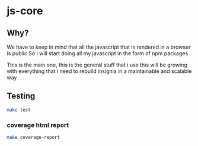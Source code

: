 # js-core

## Why?

We have to keep in mind that all the javascript that is rendered in a browser is public
So i will start doing all my javascript in the form of npm packages

This is the main one, this is the general stuff that i use
this will be growing with everything that i need to rebuild insignia in a maintainable and scalable way

## Testing

```bash
make test
```

### coverage html report

```bash
make coverage-report
```
